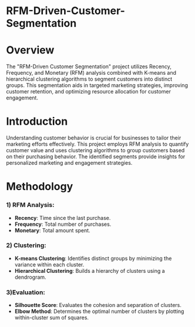 # RFM-Driven-Customer-Segmentation

<h1>Overview</h1>

The "RFM-Driven Customer Segmentation" project utilizes Recency, Frequency, and Monetary (RFM) analysis combined with K-means and hierarchical clustering algorithms to segment customers into distinct groups. This segmentation aids in targeted marketing strategies, improving customer retention, and optimizing resource allocation for customer engagement.

<h1>Introduction</h1>

Understanding customer behavior is crucial for businesses to tailor their marketing efforts effectively. This project employs RFM analysis to quantify customer value and uses clustering algorithms to group customers based on their purchasing behavior. The identified segments provide insights for personalized marketing and engagement strategies.

<h1>Methodology</h1>

<h3>1) RFM Analysis:</h3>

* **Recency**: Time since the last purchase.
* **Frequency**: Total number of purchases.
* **Monetary**: Total amount spent.
  
<h3>2) Clustering:</h3>

* **K-means Clustering**: Identifies distinct groups by minimizing the variance within each cluster.
* **Hierarchical Clustering**: Builds a hierarchy of clusters using a dendrogram.
  
<h3>3)Evaluation:</h3>

* **Silhouette Score**: Evaluates the cohesion and separation of clusters.
* **Elbow Method**: Determines the optimal number of clusters by plotting within-cluster sum of squares.
